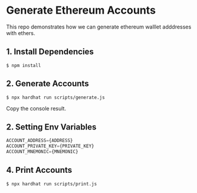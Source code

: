# Generate Ethereum Accounts

This repo demonstrates how we can generate ethereum walllet adddresses with ethers. 

## 1. Install Dependencies
```shell 
$ npm install
```

## 2. Generate Accounts
```shell 
$ npx hardhat run scripts/generate.js
```

Copy the console result. 

## 2. Setting Env Variables
```javascript
ACCOUNT_ADDRESS={ADDRESS}
ACCOUNT_PRIVATE_KEY={PRIVATE_KEY}
ACCOUNT_MNEMONIC={MNEMONIC}
```

## 4. Print Accounts
```shell 
$ npx hardhat run scripts/print.js
```

